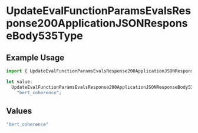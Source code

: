 # UpdateEvalFunctionParamsEvalsResponse200ApplicationJSONResponseBody535Type

## Example Usage

```typescript
import { UpdateEvalFunctionParamsEvalsResponse200ApplicationJSONResponseBody535Type } from "@orq-ai/node/models/operations";

let value:
  UpdateEvalFunctionParamsEvalsResponse200ApplicationJSONResponseBody535Type =
    "bert_coherence";
```

## Values

```typescript
"bert_coherence"
```